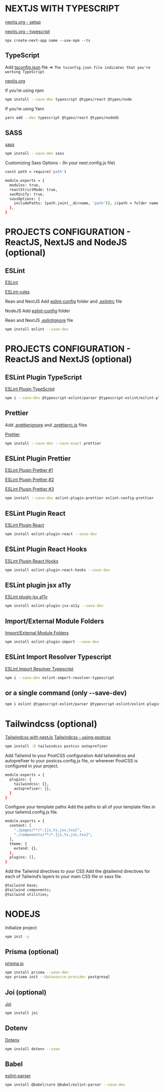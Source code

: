 # NEXTJS WITH TYPESCRIPT


[nextjs.org - setup](https://nextjs.org/learn/excel/typescript/setup)

[nextjs.org - typescript](https://nextjs.org/docs/basic-features/typescript)
```bashE
npx create-next-app name --use-npm --ts
```

## TypeScript
Add [tsconfig.json](https://github.com/anriverax/config-JS/blob/main/react-nextJS-config/tsconfig.json) file => `The tsconfig.json file indicates that you're working TypeScript`

[nextjs.org](https://nextjs.org/learn/excel/typescript/create-tsconfig)

If you’re using npm
```bash
npm install --save-dev typescript @types/react @types/node
```

If you’re using Yarn
```bash
yarn add --dev typescript @types/react @types/nodeGG
```

## SASS
[sass](https://nextjs.org/docs/basic-features/built-in-css-support)
```bash
npm install --save-dev sass
```


Customizing Sass Options - (In your next.config.js file)
```bash
const path = require('path')

module.exports = {
  modules: true,
  reactStrictMode: true,
  swcMinify: true,
  sassOptions: {
    includePaths: [path.join(__dirname, 'path')], //path = folder name where its your .sass / .scss files
  },
}
```

# PROJECTS CONFIGURATION - ReactJS, NextJS and NodeJS (optional)
## ESLint
[ESLint](https://www.npmjs.com/package/eslint)

[ESLint-rules](https://eslint.org/docs/rules/)

Rean and NextJS
Add [eslint-config](https://github.com/anriverax/config-JS/tree/main/react-nextJS-config/eslint-config) folder and [.eslintrc](https://github.com/anriverax/config-JS/blob/main/react-nextJS-config/.eslintrc.js) file

NodeJS
Add [eslint-config](https://github.com/anriverax/config-JS/tree/main/nodeJS-onfig/eslint-config) folder

Rean and NextJS
[.eslintignore](https://github.com/anriverax/config-JS/blob/main/.eslintignore) file

```bash
npm install eslint --save-dev
```
# PROJECTS CONFIGURATION - ReactJS and NextJS (optional)
## ESLint Plugin TypeScript

[ESLint Plugin TypeScript](https://github.com/typescript-eslint/typescript-eslint/tree/main/packages/eslint-plugin)
```bash
npm i --save-dev @typescript-eslint/parser @typescript-eslint/eslint-plugin
```

## Prettier
Add [.prettierignore](https://github.com/anriverax/config-JS/blob/main/.prettierignore) and [.prettierrc.js](https://github.com/anriverax/config-JS/blob/main/.prettierrc.js) files

[Prettier](https://prettier.io/docs/en/install.html)
```bash
npm install --save-dev --save-exact prettier
```

## ESLint Plugin Prettier
[ESLint Plugin Prettier #1](https://github.com/prettier/eslint-plugin-prettier)

[ESLint Plugin Prettier #2](https://github.com/prettier/eslint-config-prettier)

[ESLint Plugin Prettier #3](https://github.com/typescript-eslint/typescript-eslint/tree/main/packages/eslint-plugin)
```bash
npm install --save-dev eslint-plugin-prettier eslint-config-prettier
```

## ESLint Plugin React
[ESLint Plugin React](https://www.npmjs.com/package/eslint-plugin-react)
```bash
npm install eslint-plugin-react --save-dev
```

## ESLint Plugin React Hooks
[ESLint Plugin React Hooks](https://github.com/facebook/react/tree/main/packages/eslint-plugin-react-hooks)
```bash
npm install eslint-plugin-react-hooks --save-dev
```

## ESLint plugin jsx a11y
[ESLint plugin jsx a11y](https://github.com/jsx-eslint/eslint-plugin-jsx-a11y)
```bash
npm install eslint-plugin-jsx-a11y --save-dev
```

## Import/External Module Folders
[Import/External Module Folders](https://github.com/import-js/eslint-plugin-import/blob/main/README.md#importexternal-module-folders)
```bash
npm install eslint-plugin-import --save-dev
```

## ESLint Import Resolver Typescript
[ESLint Import Resolver Typescript](https://github.com/alexgorbatchev/eslint-import-resolver-typescript)
```bash
npm i --save-dev eslint-import-resolver-typescript
```

## or a single command (only --save-dev)
```bash
npm i eslint @typescript-eslint/parser @typescript-eslint/eslint-plugin eslint-plugin-prettier eslint-config-prettier eslint-plugin-react eslint-plugin-react-hooks eslint-plugin-jsx-a11y eslint-plugin-import eslint-import-resolver-typescript --save-dev
```

# Tailwindcss (optional)
[Tailwindcss with nextJs](https://tailwindcss.com/docs/guides/nextjs)
[Tailwindcss - using-postcss](https://tailwindcss.com/docs/installation/using-postcss)
```bash
npm install -D tailwindcss postcss autoprefixer
```

Add Tailwind to your PostCSS configuration
Add tailwindcss and autoprefixer to your postcss.config.js file, or wherever PostCSS is configured in your project.
```bash
module.exports = {
  plugins: {
    tailwindcss: {},
    autoprefixer: {},
  }
}
```

Configure your template paths
Add the paths to all of your template files in your tailwind.config.js file.
```bash
module.exports = {
  content: [
    "./pages/**/*.{js,ts,jsx,tsx}",
    "./components/**/*.{js,ts,jsx,tsx}",
  ],
  theme: {
    extend: {},
  },
  plugins: [],
}
```

Add the Tailwind directives to your CSS
Add the @tailwind directives for each of Tailwind’s layers to your main CSS file or sass file.
```bash
@tailwind base;
@tailwind components;
@tailwind utilities;
```

# NODEJS

Initialize project

```bash
npm init -y
```

## Prisma (optional)

[prisma.io](https://www.prisma.io/docs/getting-started/quickstart)

```bash
npm install prisma --save-dev
npx prisma init --datasource-provider postgresql
```

## Joi (optional)

[Joi](https://www.npmjs.com/package/joi)

```bash
npm install joi
```

## Dotenv

[Dotenv](https://www.npmjs.com/package/dotenv)

```bash
npm install dotenv --save
```

## Babel

[eslint-parser](https://www.npmjs.com/package/@babel/eslint-parser)

```bash
npm install @babel/core @babel/eslint-parser --save-dev
```